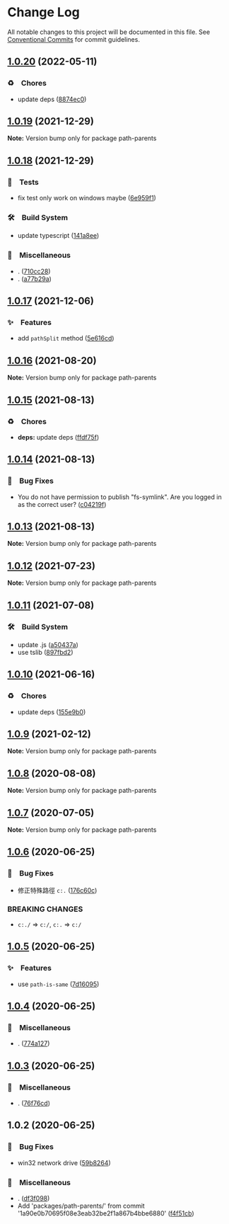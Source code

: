# Change Log

All notable changes to this project will be documented in this file.
See [Conventional Commits](https://conventionalcommits.org) for commit guidelines.

## [1.0.20](https://github.com/bluelovers/ws-iconv/compare/path-parents@1.0.19...path-parents@1.0.20) (2022-05-11)


### ♻️　Chores

* update deps ([8874ec0](https://github.com/bluelovers/ws-iconv/commit/8874ec0576dc65e55d6710c61a1dc67e3142fa8f))





## [1.0.19](https://github.com/bluelovers/ws-iconv/compare/path-parents@1.0.18...path-parents@1.0.19) (2021-12-29)

**Note:** Version bump only for package path-parents





## [1.0.18](https://github.com/bluelovers/ws-iconv/compare/path-parents@1.0.17...path-parents@1.0.18) (2021-12-29)


### 🚨　Tests

* fix test only work on windows maybe ([6e959f1](https://github.com/bluelovers/ws-iconv/commit/6e959f1a41686ac05234f686d5178c4dfc87657a))


### 🛠　Build System

* update typescript ([141a8ee](https://github.com/bluelovers/ws-iconv/commit/141a8eefbaeeb45f235f5cdceadaeaeb05d9acc7))


### 🔖　Miscellaneous

* . ([710cc28](https://github.com/bluelovers/ws-iconv/commit/710cc28b3379253df0ea7959ff9bf21229c808fa))
* . ([a77b29a](https://github.com/bluelovers/ws-iconv/commit/a77b29ae69eb4e0c87d5120618c699273637510a))





## [1.0.17](https://github.com/bluelovers/ws-iconv/compare/path-parents@1.0.16...path-parents@1.0.17) (2021-12-06)


### ✨　Features

* add `pathSplit` method ([5e616cd](https://github.com/bluelovers/ws-iconv/commit/5e616cdbda04d9e82eb7a94108a972fb63a7015e))





## [1.0.16](https://github.com/bluelovers/ws-iconv/compare/path-parents@1.0.15...path-parents@1.0.16) (2021-08-20)

**Note:** Version bump only for package path-parents





## [1.0.15](https://github.com/bluelovers/ws-iconv/compare/path-parents@1.0.14...path-parents@1.0.15) (2021-08-13)


### ♻️　Chores

* **deps:** update deps ([ffdf75f](https://github.com/bluelovers/ws-iconv/commit/ffdf75f27917b2698690436b66df040f2cc5cebc))





## [1.0.14](https://github.com/bluelovers/ws-iconv/compare/path-parents@1.0.13...path-parents@1.0.14) (2021-08-13)


### 🐛　Bug Fixes

* You do not have permission to publish "fs-symlink". Are you logged in as the correct user? ([c04219f](https://github.com/bluelovers/ws-iconv/commit/c04219fd4047650db80e3915997dcfacdc7f7700))





## [1.0.13](https://github.com/bluelovers/ws-iconv/compare/path-parents@1.0.12...path-parents@1.0.13) (2021-08-13)

**Note:** Version bump only for package path-parents





## [1.0.12](https://github.com/bluelovers/ws-iconv/compare/path-parents@1.0.11...path-parents@1.0.12) (2021-07-23)

**Note:** Version bump only for package path-parents





## [1.0.11](https://github.com/bluelovers/ws-iconv/compare/path-parents@1.0.10...path-parents@1.0.11) (2021-07-08)


### 🛠　Build System

* update .js ([a50437a](https://github.com/bluelovers/ws-iconv/commit/a50437a84acedeabe884b56978507ee04ea90d58))
* use tslib ([897fbd2](https://github.com/bluelovers/ws-iconv/commit/897fbd2808c31f284dd368759f715c450b033e5e))





## [1.0.10](https://github.com/bluelovers/ws-iconv/compare/path-parents@1.0.9...path-parents@1.0.10) (2021-06-16)


### ♻️　Chores

* update deps ([155e9b0](https://github.com/bluelovers/ws-iconv/commit/155e9b0a1aaf956c9d660dee61c59ef998b77131))





## [1.0.9](https://github.com/bluelovers/ws-iconv/compare/path-parents@1.0.8...path-parents@1.0.9) (2021-02-12)

**Note:** Version bump only for package path-parents





## [1.0.8](https://github.com/bluelovers/ws-iconv/compare/path-parents@1.0.7...path-parents@1.0.8) (2020-08-08)

**Note:** Version bump only for package path-parents





## [1.0.7](https://github.com/bluelovers/ws-iconv/compare/path-parents@1.0.6...path-parents@1.0.7) (2020-07-05)

**Note:** Version bump only for package path-parents





## [1.0.6](https://github.com/bluelovers/ws-iconv/compare/path-parents@1.0.5...path-parents@1.0.6) (2020-06-25)


### 🐛　Bug Fixes

* 修正特殊路徑 `c:.` ([176c60c](https://github.com/bluelovers/ws-iconv/commit/176c60c17bd3f30976bf43366eebf34904e88950))


### BREAKING CHANGES

* `c:./` => `c:/`, `c:.` => `c:/`





## [1.0.5](https://github.com/bluelovers/ws-iconv/compare/path-parents@1.0.4...path-parents@1.0.5) (2020-06-25)


### ✨　Features

* use `path-is-same` ([7d16095](https://github.com/bluelovers/ws-iconv/commit/7d16095969e50e306927a8a6ece49924c7478bb5))





## [1.0.4](https://github.com/bluelovers/ws-iconv/compare/path-parents@1.0.3...path-parents@1.0.4) (2020-06-25)


### 🔖　Miscellaneous

* . ([774a127](https://github.com/bluelovers/ws-iconv/commit/774a127c7a8c36f9666d5cd1c0ccf5afb9ef2597))





## [1.0.3](https://github.com/bluelovers/ws-iconv/compare/path-parents@1.0.2...path-parents@1.0.3) (2020-06-25)


### 🔖　Miscellaneous

* . ([76f76cd](https://github.com/bluelovers/ws-iconv/commit/76f76cd12c3f89390515b1e33e9291b84faf433a))





## 1.0.2 (2020-06-25)


### 🐛　Bug Fixes

* win32 network drive ([59b8264](https://github.com/bluelovers/ws-iconv/commit/59b8264e2bba6ea7dad6da4a6b8c807bf0470ed9))


### 🔖　Miscellaneous

* . ([df3f098](https://github.com/bluelovers/ws-iconv/commit/df3f0988ab7897c011731a7844240cc7076feae9))
* Add 'packages/path-parents/' from commit '1a90e0b70695f08e3eab32be2f1a867b4bbe6880' ([f4f51cb](https://github.com/bluelovers/ws-iconv/commit/f4f51cb6b902778171192767046cfd86f065483e))
